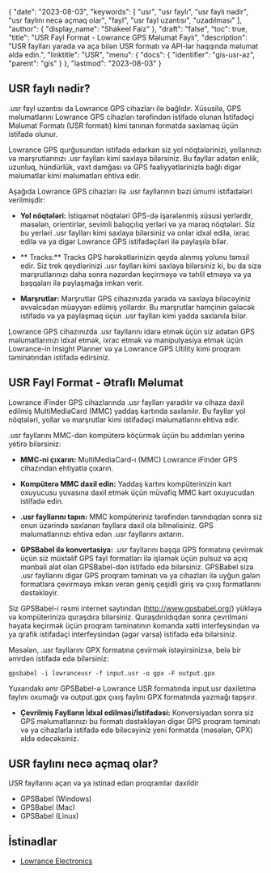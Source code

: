 {
  "date": "2023-08-03",
  "keywords": [
"usr",
"usr faylı",
"usr faylı nədir",
"usr faylını necə açmaq olar",
"fayl",
"usr fayl uzantısı",
"uzadılması"
],
  "author": {
    "display_name": "Shakeel Faiz"
},
  "draft": "false",
  "toc": true,
  "title": "USR Fayl Format - Lowrance GPS Məlumat Faylı",
  "description": "USR faylları yarada və aça bilən USR formatı və API-lər haqqında məlumat əldə edin.",
  "linktitle": "USR",
  "menu": {
    "docs": {
      "identifier": "gis-usr-az",
      "parent": "gis"
}
},
  "lastmod": "2023-08-03"
}

## USR faylı nədir?

.usr fayl uzantısı da Lowrance GPS cihazları ilə bağlıdır. Xüsusilə, GPS məlumatlarını Lowrance GPS cihazları tərəfindən istifadə olunan İstifadəçi Məlumat Formatı (USR formatı) kimi tanınan formatda saxlamaq üçün istifadə olunur.

Lowrance GPS qurğusundan istifadə edərkən siz yol nöqtələrinizi, yollarınızı və marşrutlarınızı .usr faylları kimi saxlaya bilərsiniz. Bu fayllar adətən enlik, uzunluq, hündürlük, vaxt damğası və GPS fəaliyyətlərinizlə bağlı digər məlumatlar kimi məlumatları ehtiva edir.

Aşağıda Lowrance GPS cihazları ilə .usr fayllarının bəzi ümumi istifadələri verilmişdir:

- **Yol nöqtələri:** İstiqamət nöqtələri GPS-də işarələnmiş xüsusi yerlərdir, məsələn, orientirlər, sevimli balıqçılıq yerləri və ya maraq nöqtələri. Siz bu yerləri .usr faylları kimi saxlaya bilərsiniz və onlar idxal edilə, ixrac edilə və ya digər Lowrance GPS istifadəçiləri ilə paylaşıla bilər.

- ** Tracks:** Tracks GPS hərəkətlərinizin qeydə alınmış yolunu təmsil edir. Siz trek qeydlərinizi .usr faylları kimi saxlaya bilərsiniz ki, bu da sizə marşrutlarınızı daha sonra nəzərdən keçirməyə və təhlil etməyə və ya başqaları ilə paylaşmağa imkan verir.

- **Marşrutlar:** Marşrutlar GPS cihazınızda yarada və saxlaya biləcəyiniz əvvəlcədən müəyyən edilmiş yollardır. Bu marşrutlar həmçinin gələcək istifadə və ya paylaşmaq üçün .usr faylları kimi yadda saxlanıla bilər.

Lowrance GPS cihazınızda .usr fayllarını idarə etmək üçün siz adətən GPS məlumatlarınızı idxal etmək, ixrac etmək və manipulyasiya etmək üçün Lowrance-in Insight Planner və ya Lowrance GPS Utility kimi proqram təminatından istifadə edirsiniz.

## USR Fayl Format - Ətraflı Məlumat

Lowrance iFinder GPS cihazlarında .usr faylları yaradılır və cihaza daxil edilmiş MultiMediaCard (MMC) yaddaş kartında saxlanılır. Bu fayllar yol nöqtələri, yollar və marşrutlar kimi istifadəçi məlumatlarını ehtiva edir.

.usr fayllarını MMC-dən kompüterə köçürmək üçün bu addımları yerinə yetirə bilərsiniz:

- **MMC-ni çıxarın:** MultiMediaCard-ı (MMC) Lowrance iFinder GPS cihazından ehtiyatla çıxarın.

- **Kompüterə MMC daxil edin:** Yaddaş kartını kompüterinizin kart oxuyucusu yuvasına daxil etmək üçün müvafiq MMC kart oxuyucudan istifadə edin.

- **.usr fayllarını tapın:** MMC kompüteriniz tərəfindən tanındıqdan sonra siz onun üzərində saxlanan fayllara daxil ola bilməlisiniz. GPS məlumatlarınızı ehtiva edən .usr fayllarını axtarın.

- **GPSBabel ilə konvertasiya:** .usr fayllarını başqa GPS formatına çevirmək üçün siz müxtəlif GPS fayl formatları ilə işləmək üçün pulsuz və açıq mənbəli alət olan GPSBabel-dən istifadə edə bilərsiniz. GPSBabel sizə .usr fayllarını digər GPS proqram təminatı və ya cihazları ilə uyğun gələn formatlara çevirməyə imkan verən geniş çeşidli giriş və çıxış formatlarını dəstəkləyir.

Siz GPSBabel-i rəsmi internet saytından (http://www.gpsbabel.org/) yükləyə və kompüterinizə quraşdıra bilərsiniz. Quraşdırıldıqdan sonra çevrilməni həyata keçirmək üçün proqram təminatının komanda xətti interfeysindən və ya qrafik istifadəçi interfeysindən (əgər varsa) istifadə edə bilərsiniz.

Məsələn, .usr fayllarını GPX formatına çevirmək istəyirsinizsə, belə bir əmrdən istifadə edə bilərsiniz:

```
gpsbabel -i lowranceusr -f input.usr -o gpx -F output.gpx
```

Yuxarıdakı əmr GPSBabel-ə Lowrance USR formatında input.usr daxiletmə faylını oxumağı və output.gpx çıxış faylını GPX formatında yazmağı tapşırır.

- **Çevrilmiş Faylların İdxal edilməsi/İstifadəsi:** Konversiyadan sonra siz GPS məlumatlarınızı bu formatı dəstəkləyən digər GPS proqram təminatı və ya cihazlarla istifadə edə biləcəyiniz yeni formatda (məsələn, GPX) əldə edəcəksiniz.

## USR faylını necə açmaq olar?

USR fayllarını açan və ya istinad edən proqramlar daxildir

- GPSBabel (Windows)
- GPSBabel (Mac)
- GPSBabel (Linux)

## İstinadlar
* [Lowrance Electronics](https://en.wikipedia.org/wiki/Lowrance_Electronics)


